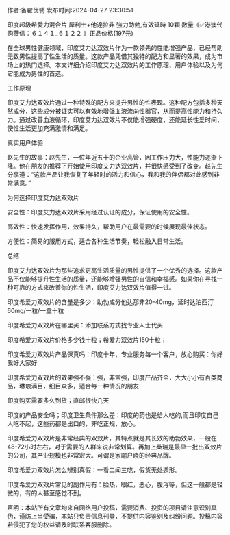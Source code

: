 <p>作者:备翟优骋 发布时间:2024-04-27 23:30:51</p>
<p>印度超級希愛力混合片 犀利士+他達拉非 強力助勃,有效延時 10顆 數量《✅港澳代购薇信：６１４１_６１２２ 》正品价格(197元) </p>
									<p>在全球男性健康领域，印度艾力达双效片作为一款领先的性能增强产品，已经帮助无数男性提高了性生活的质量。这款产品凭借其独特的配方和显著的效果，成为市场上的热门选择。本文详细介绍印度艾力达双效片的工作原理、用户体验以及为何它能成为男性的首选。</p><p></p><p>工作原理</p><p></p><p>印度艾力达双效片通过一种特殊的配方来提升男性的性表现。这种配方包括多种天然成分，这些成分被证实可以有效地增强血液流向性器官，从而提高性能力和持久力。通过改善血液循环，印度艾力达双效片不仅能增强硬度，还能延长性爱时间，使性生活更加充满激情和满足。</p><p></p><p>真实用户体验</p><p></p><p>赵先生的故事：赵先生，一位年近五十的企业高管，因工作压力大，性能力逐渐下降。他在朋友的推荐下开始使用印度艾力达双效片，并很快感受到了改变。赵先生分享道：“这款产品让我恢复了年轻时的活力和信心，我和我的伴侣都对此感到非常满意。”</p><p>为何选择印度艾力达双效片</p><p></p><p>安全性：印度艾力达双效片采用经过认证的成分，保证使用的安全性。</p><p>高效性：快速发挥作用，效果持久，帮助用户在最需要的时候展现最佳状态。</p><p>方便性：简易的服用方式，适合各种生活节奏，轻松融入日常生活。</p><p>总结</p><p></p><p>印度艾力达双效片为那些追求更高生活质量的男性提供了一个优秀的选择。这款产品不仅能够提升性生活的质量，还能够增强男性的自信和幸福感。如果你在寻找一种可靠的方式来改善你的性生活，印度艾力达双效片值得一试。</p><p>印度希爱力双效片的含量是多少：助勃成分他达那非20-40mg，延时达泊西汀60mg/一粒/一盒十粒</p><p></p><p>印度希爱力双效片在哪里买：添加联系方式找专业人士代买</p><p></p><p>印度希爱力双效片价格多少钱十粒；希爱力双效片150十粒；</p><p></p><p>印度希爱力双效片产品保真吗：印度十年，专业服务每一个客户，放心购买：你好我好大家好</p><p></p><p>印度希爱力双效片的效果强不强：强，非常强，印度产品齐全，大大小小有百类商品，琳琅满目，细目众多，适合每一种情况的朋友</p><p></p><p>印度购买需要多久到货；直邮很快几天</p><p></p><p>印度的产品安全吗；印度卫生条件那么差：印度的药也是给人吃的,而且印度自己人吃不起，这些药都是出口的，非吃正规，放心。</p><p></p><p>印度希爱力双效片是非常经典的双效片，其特点就是其长效的助勃效果，一般在48-72小时左右，对于需要的人群来说非常划算。再加上桑瑞是最早一批出双效片的公司，其产业规模也非常宏大。可谓是家喻户晓的经典品牌。</p><p></p><p>印度希爱力双效片怎么辨别真假：一看二闻三吃，假货无处遁形。</p><p></p><p>印度希爱力双效片常见的副作用有：脸热，眼红，恶心，腹泻等，但这一般都是轻微的，有的人甚至感觉不到。</p>				声明：本站所有文章均来自网络用户投稿，需要消费、投资的项目请注意识别真伪，谨防上当受骗，本站只负责信息刊登，不提供内容鉴别及纠纷问题。投稿内容若侵犯了您的权益请及时联系客服删除。				
